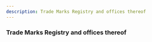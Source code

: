 ```yaml
---
description: Trade Marks Registry and offices thereof
---
```


### Trade Marks Registry and offices thereof


